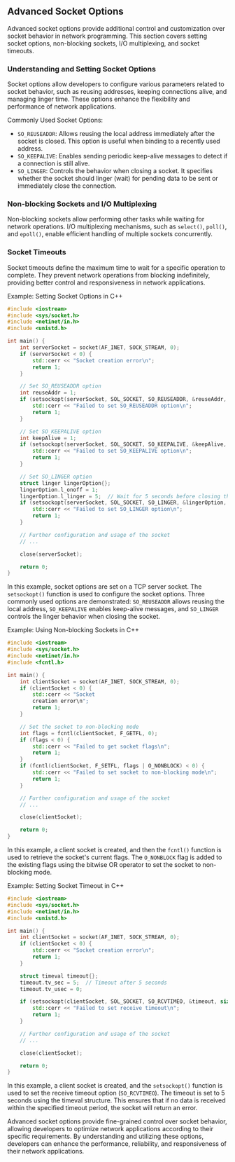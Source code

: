 ## Advanced Socket Options
Advanced socket options provide additional control and customization over socket behavior in network programming. This section covers setting socket options, non-blocking sockets, I/O multiplexing, and socket timeouts.

### Understanding and Setting Socket Options
Socket options allow developers to configure various parameters related to socket behavior, such as reusing addresses, keeping connections alive, and managing linger time. These options enhance the flexibility and performance of network applications.

Commonly Used Socket Options:
* `SO_REUSEADDR`: Allows reusing the local address immediately after the socket is closed. This option is useful when binding to a recently used address.
* `SO_KEEPALIVE`: Enables sending periodic keep-alive messages to detect if a connection is still alive.
* `SO_LINGER`: Controls the behavior when closing a socket. It specifies whether the socket should linger (wait) for pending data to be sent or immediately close the connection.

### Non-blocking Sockets and I/O Multiplexing
Non-blocking sockets allow performing other tasks while waiting for network operations. I/O multiplexing mechanisms, such as `select()`, `poll()`, and `epoll()`, enable efficient handling of multiple sockets concurrently.

### Socket Timeouts
Socket timeouts define the maximum time to wait for a specific operation to complete. They prevent network operations from blocking indefinitely, providing better control and responsiveness in network applications.

Example: Setting Socket Options in C++
```cpp
#include <iostream>
#include <sys/socket.h>
#include <netinet/in.h>
#include <unistd.h>

int main() {
    int serverSocket = socket(AF_INET, SOCK_STREAM, 0);
    if (serverSocket < 0) {
        std::cerr << "Socket creation error\n";
        return 1;
    }

    // Set SO_REUSEADDR option
    int reuseAddr = 1;
    if (setsockopt(serverSocket, SOL_SOCKET, SO_REUSEADDR, &reuseAddr, sizeof(reuseAddr)) < 0) {
        std::cerr << "Failed to set SO_REUSEADDR option\n";
        return 1;
    }

    // Set SO_KEEPALIVE option
    int keepAlive = 1;
    if (setsockopt(serverSocket, SOL_SOCKET, SO_KEEPALIVE, &keepAlive, sizeof(keepAlive)) < 0) {
        std::cerr << "Failed to set SO_KEEPALIVE option\n";
        return 1;
    }

    // Set SO_LINGER option
    struct linger lingerOption{};
    lingerOption.l_onoff = 1;
    lingerOption.l_linger = 5;  // Wait for 5 seconds before closing the connection
    if (setsockopt(serverSocket, SOL_SOCKET, SO_LINGER, &lingerOption, sizeof(lingerOption)) < 0) {
        std::cerr << "Failed to set SO_LINGER option\n";
        return 1;
    }

    // Further configuration and usage of the socket
    // ...

    close(serverSocket);

    return 0;
}
```
In this example, socket options are set on a TCP server socket. The `setsockopt()` function is used to configure the socket options. Three commonly used options are demonstrated: `SO_REUSEADDR` allows reusing the local address, `SO_KEEPALIVE` enables keep-alive messages, and `SO_LINGER` controls the linger behavior when closing the socket.

Example: Using Non-blocking Sockets in C++
```cpp
#include <iostream>
#include <sys/socket.h>
#include <netinet/in.h>
#include <fcntl.h>

int main() {
    int clientSocket = socket(AF_INET, SOCK_STREAM, 0);
    if (clientSocket < 0) {
        std::cerr << "Socket
        creation error\n";
        return 1;
    }

    // Set the socket to non-blocking mode
    int flags = fcntl(clientSocket, F_GETFL, 0);
    if (flags < 0) {
        std::cerr << "Failed to get socket flags\n";
        return 1;
    }
    if (fcntl(clientSocket, F_SETFL, flags | O_NONBLOCK) < 0) {
        std::cerr << "Failed to set socket to non-blocking mode\n";
        return 1;
    }

    // Further configuration and usage of the socket
    // ...

    close(clientSocket);

    return 0;
}
```
In this example, a client socket is created, and then the `fcntl()` function is used to retrieve the socket's current flags. The `O_NONBLOCK` flag is added to the existing flags using the bitwise OR operator to set the socket to non-blocking mode.

Example: Setting Socket Timeout in C++
```cpp
#include <iostream>
#include <sys/socket.h>
#include <netinet/in.h>
#include <unistd.h>

int main() {
    int clientSocket = socket(AF_INET, SOCK_STREAM, 0);
    if (clientSocket < 0) {
        std::cerr << "Socket creation error\n";
        return 1;
    }

    struct timeval timeout{};
    timeout.tv_sec = 5;  // Timeout after 5 seconds
    timeout.tv_usec = 0;

    if (setsockopt(clientSocket, SOL_SOCKET, SO_RCVTIMEO, &timeout, sizeof(timeout)) < 0) {
        std::cerr << "Failed to set receive timeout\n";
        return 1;
    }

    // Further configuration and usage of the socket
    // ...

    close(clientSocket);

    return 0;
}
```
In this example, a client socket is created, and the `setsockopt()` function is used to set the receive timeout option (`SO_RCVTIMEO`). The timeout is set to 5 seconds using the timeval structure. This ensures that if no data is received within the specified timeout period, the socket will return an error.

Advanced socket options provide fine-grained control over socket behavior, allowing developers to optimize network applications according to their specific requirements. By understanding and utilizing these options, developers can enhance the performance, reliability, and responsiveness of their network applications.